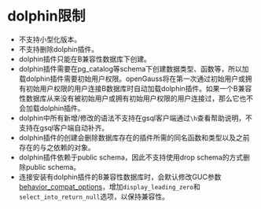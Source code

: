 # dolphin限制<a name="ZH-CN_TOPIC_0000001201437540"></a>

-   不支持小型化版本。
-   不支持删除dolphin插件。
-   dolphin插件只能在B兼容性数据库下创建。
-   dolphin插件需要在pg_catalog等schema下创建数据类型、函数等，所以加载dolphin插件需要初始用户权限。openGauss将在第一次通过初始用户或拥有初始用户权限的用户连接B数据库时自动加载dolphin插件。如果一个B兼容性数据库从来没有被初始用户或拥有初始用户权限的用户连接过，那么它也不会加载dolphin插件。
-   dolphin中所有新增/修改的语法不支持在gsql客户端通过```\h```查看帮助说明，不支持在gsql客户端自动补齐。
-   dolphin插件的创建会删除数据库存在的插件所需的同名函数和类型以及之前存在的与之依赖的对象。
-   dolphin插件依赖于public schema，因此不支持使用drop schema的方式删除public schema。
-   连接安装有dolphin插件的B兼容性数据库时，会默认修改GUC参数[behavior_compat_options](../DataBaseReference/平台和客户端兼容性.md#zh-cn_topic_0283137574_zh-cn_topic_0237124754_section1980124735516)，增加```display_leading_zero```和```select_into_return_null```选项，以保持兼容性。